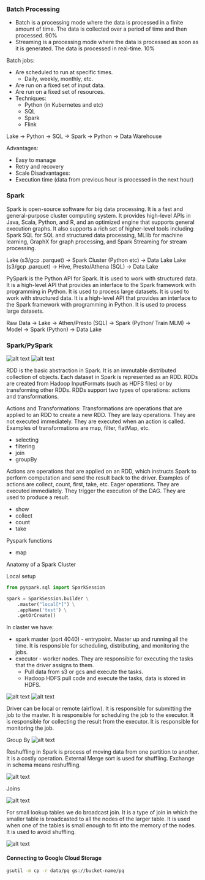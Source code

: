 ### Batch Processing
- Batch is a processing mode where the data is processed in a finite amount of time. The data is collected over a period of time and then processed. 90%
- Streaming is a processing mode where the data is processed as soon as it is generated. The data is processed in real-time. 10%

Batch jobs:
- Are scheduled to run at specific times.
    - Daily, weekly, monthly, etc.
- Are run on a fixed set of input data.
- Are run on a fixed set of resources.
- Techniques:
    - Python (in Kubernetes and etc)
    - SQL
    - Spark
    - Flink

Lake -> Python -> SQL -> Spark -> Python -> Data Warehouse

Advantages:
- Easy to manage
- Retry and recovery
- Scale
Disadvantages:
- Execution time (data from previous hour is processed in the next hour)
### Spark
Spark is open-source software for big data processing. It is a fast and general-purpose cluster computing system. It provides high-level APIs in Java, Scala, Python, and R, and an optimized engine that supports general execution graphs. It also supports a rich set of higher-level tools including Spark SQL for SQL and structured data processing, MLlib for machine learning, GraphX for graph processing, and Spark Streaming for stream processing.

Lake (s3/gcp .parquet) -> Spark Cluster (Python etc) -> Data Lake
Lake (s3/gcp .parquet) -> Hive, Presto/Athena (SQL) -> Data Lake

PySpark is the Python API for Spark. It is used to work with structured data. It is a high-level API that provides an interface to the Spark framework with programming in Python. It is used to process large datasets. It is used to work with structured data. It is a high-level API that provides an interface to the Spark framework with programming in Python. It is used to process large datasets.

Raw Data -> Lake -> Athen/Presto (SQL) -> Spark (Python/ Train MLM) -> Model -> Spark (Python) -> Data Lake
### Spark/PySpark
![alt text](image.png)
![alt text](image-1.png)

RDD is the basic abstraction in Spark. It is an immutable distributed collection of objects. Each dataset in Spark is represented as an RDD. RDDs are created from Hadoop InputFormats (such as HDFS files) or by transforming other RDDs. RDDs support two types of operations: actions and transformations.

Actions and Transformations:
Transformations are operations that are applied to an RDD to create a new RDD. They are lazy operations. They are not executed immediately. They are executed when an action is called. Examples of transformations are map, filter, flatMap, etc.
- selecting
- filtering
- join
- groupBy

Actions are operations that are applied on an RDD, which instructs Spark to perform computation and send the result back to the driver. Examples of actions are collect, count, first, take, etc. Eager operations. They are executed immediately. They trigger the execution of the DAG. They are used to produce a result.
- show
- collect
- count
- take

Pyspark functions
- map

Anatomy of a Spark Cluster

Local setup
```python
from pyspark.sql import SparkSession

spark = SparkSession.builder \
    .master("local[*]") \
    .appName('test') \
    .getOrCreate()
```
In claster we have:
- spark master (port 4040) - entrypoint. Master up and running all the time. It is responsible for scheduling, distributing, and monitoring the jobs.
- executor - worker nodes. They are responsible for executing the tasks that the driver assigns to them.
    - Pull data from s3 or gcs and execute the tasks.
    - Hadoop HDFS pull code and execute the tasks, data is stored in HDFS.

![alt text](image-2.png)
![alt text](image-3.png)

Driver can be local or remote (airflow). It is responsible for submitting the job to the master. It is responsible for scheduling the job to the executor. It is responsible for collecting the result from the executor. It is responsible for monitoring the job.

Group By
![alt text](image-4.png)

Reshuffling in Spark is process of  moving data from one partition to another. It is a costly operation. External Merge sort is used for shuffling. Exchange in schema means reshuffling.

![alt text](image-5.png)

Joins

![alt text](image-6.png)

For small lookup tables we do broadcast join. It is a type of join in which the smaller table is broadcasted to all the nodes of the larger table. It is used when one of the tables is small enough to fit into the memory of the nodes. It is used to avoid shuffling.

![alt text](image-7.png)

#### Connecting to Google Cloud Storage
```bash
gsutil -m cp -r data/pq gs://bucket-name/pq
```